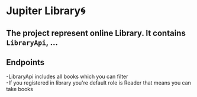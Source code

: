 # Jupiter Library:cyclone:
## The project represent online Library. It contains `LibraryApi`, ...

## Endpoints
-LibraryApi includes all books which you can filter <br />
-If you registered in library you're default role is Reader that means you can take books <br />